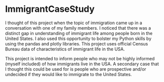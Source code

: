 # ImmigrantCaseStudy

I thought of this project when the topic of immigration came up in a conversation with one of my family members. I noticed that there was a distinct gap in understanding of
immigrant life among people born in the United States. I also used this opportunity to bolster my Python skills by using the pandas and plotly libraries. This project uses official Census Bureau data of characteristics of immigrant life in the USA. 

This project is intended to inform people who may not be highly informed (myself included) of how immigrants live in the USA. A secondary case that I thought this could be used 
for is people who are prospective and/or undecided if they would like to immigrate to the United States.
